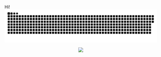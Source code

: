 Hi!
![](https://raw.githubusercontent.com/katze826/katze826/main/assets/github-contribution-grid-snake.svg)
<div align="center"><img src="https://cdn.jsdelivr.net/gh/katze826/katze826/assets/github-contribution-grid-snake.svg" /></div>
